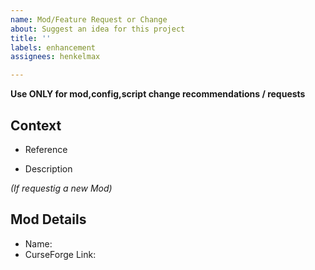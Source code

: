 ```yaml
---
name: Mod/Feature Request or Change
about: Suggest an idea for this project
title: ''
labels: enhancement
assignees: henkelmax

---
```


<!-- Please ensure that you fill in all the required information needed as specified by the template below. 
Enter text AFTER any "<!-- ✍️\-\-\>" in the template below.-->

**Use ONLY for mod,config,script change recommendations / requests**

## Context
* Reference
<!-- 📝At least 1 of (Mod | Config | Script) -->
<!-- ✍️-->

* Description
<!-- 📝 I would like to recommend that a "mod" should be added to the pack because x,y,z. -->
<!-- 📝 I recommend that a "mod" should be removed from the pack because x,y,z. -->
<!-- ✍️-->


*(If requestig a new Mod)*
## Mod Details
* Name:<!-- ✍️-->
* CurseForge Link:<!-- ✍️-->
